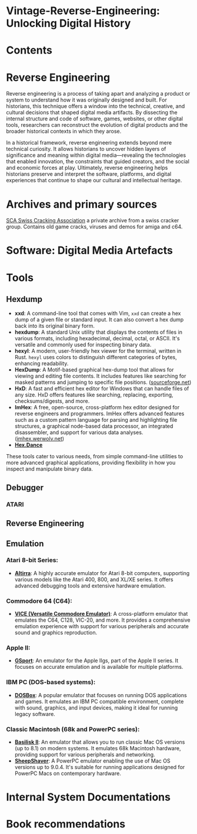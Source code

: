 # Vintage-Reverse-Engineering: Unlocking Digital History

# Contents

# Reverse Engineering
Reverse engineering is a process of taking apart and analyzing a product or system to understand how it was originally designed and built. For historians, this technique offers a window into the technical, creative, and cultural decisions that shaped digital media artifacts. By dissecting the internal structure and code of software, games, websites, or other digital tools, researchers can reconstruct the evolution of digital products and the broader historical contexts in which they arose.

In a historical framework, reverse engineering extends beyond mere technical curiosity. It allows historians to uncover hidden layers of significance and meaning within digital media—revealing the technologies that enabled innovation, the constraints that guided creators, and the social and economic forces at play. Ultimately, reverse engineering helps historians preserve and interpret the software, platforms, and digital experiences that continue to shape our cultural and intellectual heritage.

# Archives and primary sources

[SCA Swiss Cracking Association](https://www.sca.ch/) a private archive from a swiss cracker group. Contains old game cracks, viruses and demos for amiga and c64.



# Software: Digital Media Artefacts 

# Tools

## Hexdump

- **xxd**: A command-line tool that comes with Vim, `xxd` can create a hex dump of a given file or standard input. It can also convert a hex dump back into its original binary form.
- **hexdump**: A standard Unix utility that displays the contents of files in various formats, including hexadecimal, decimal, octal, or ASCII. It's versatile and commonly used for inspecting binary data.
- **hexyl**: A modern, user-friendly hex viewer for the terminal, written in Rust. `hexyl` uses colors to distinguish different categories of bytes, enhancing readability.
- **HexDump**: A Motif-based graphical hex-dump tool that allows for viewing and editing file contents. It includes features like searching for masked patterns and jumping to specific file positions. ([sourceforge.net](https://sourceforge.net/projects/hexdump/?utm_source=chatgpt.com))
- **HxD**: A fast and efficient hex editor for Windows that can handle files of any size. HxD offers features like searching, replacing, exporting, checksums/digests, and more.
- **ImHex**: A free, open-source, cross-platform hex editor designed for reverse engineers and programmers. ImHex offers advanced features such as a custom pattern language for parsing and highlighting file structures, a graphical node-based data processor, an integrated disassembler, and support for various data analyses. ([imhex.werwolv.net](https://imhex.werwolv.net/?utm_source=chatgpt.com))
- [**Hex.Dance**](https://hex.dance/)

These tools cater to various needs, from simple command-line utilities to more advanced graphical applications, providing flexibility in how you inspect and manipulate binary data. 

## Debugger

### ATARI

### 

## Reverse Engineering

## Emulation

### **Atari 8-bit Series**:
   - [**Altirra**](https://www.virtualdub.org/altirra.html): A highly accurate emulator for Atari 8-bit computers, supporting various models like the Atari 400, 800, and XL/XE series. It offers advanced debugging tools and extensive hardware emulation.

### **Commodore 64 (C64)**:
   - [**VICE (Versatile Commodore Emulator)**](https://vice-emu.sourceforge.io/): A cross-platform emulator that emulates the C64, C128, VIC-20, and more. It provides a comprehensive emulation experience with support for various peripherals and accurate sound and graphics reproduction.

### **Apple II**:
   - [**GSport**](https://github.com/david-schmidt/gsport): An emulator for the Apple IIgs, part of the Apple II series. It focuses on accurate emulation and is available for multiple platforms.

### **IBM PC (DOS-based systems)**:
   - [**DOSBox**](https://www.dosbox.com/): A popular emulator that focuses on running DOS applications and games. It emulates an IBM PC compatible environment, complete with sound, graphics, and input devices, making it ideal for running legacy software.

### **Classic Macintosh (68k and PowerPC series)**:
   - [**Basilisk II**](https://basilisk.cebix.net/): An emulator that allows you to run classic Mac OS versions (up to 8.1) on modern systems. It emulates 68k Macintosh hardware, providing support for various peripherals and networking.
   - [**SheepShaver**](https://sheepshaver.cebix.net/): A PowerPC emulator enabling the use of Mac OS versions up to 9.0.4. It's suitable for running applications designed for PowerPC Macs on contemporary hardware.


# Internal System Documentations


# Book recommendations






